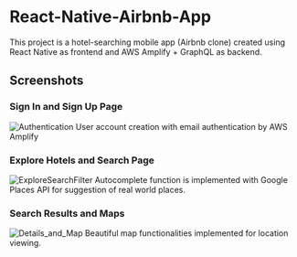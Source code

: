 # React-Native-Airbnb-App
This project is a hotel-searching mobile app (Airbnb clone) created using React Native as frontend and AWS Amplify + GraphQL as backend.

## Screenshots
### Sign In and Sign Up Page
![Authentication](https://user-images.githubusercontent.com/71639142/129745696-86d7d2cd-99ca-4743-8333-afd4a058f563.PNG)
User account creation with email authentication by AWS Amplify

### Explore Hotels and Search Page
![ExploreSearchFilter](https://user-images.githubusercontent.com/71639142/129745730-c4ae9093-8f74-4f52-874d-71728c4701bf.PNG)
Autocomplete function is implemented with Google Places API for suggestion of real world places.

### Search Results and Maps
![Details_and_Map](https://user-images.githubusercontent.com/71639142/129745738-783a88b4-e065-4656-b299-8d0ab0bc3960.PNG)
Beautiful map functionalities implemented for location viewing.
